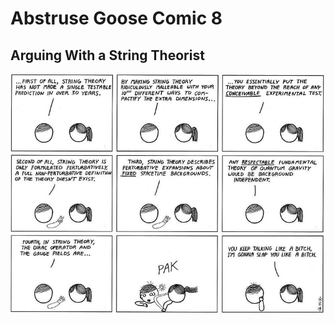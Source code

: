 # Abstruse Goose Comic 8
## Arguing With a String Theorist

![image](comics/angry_string_theorist.png)
